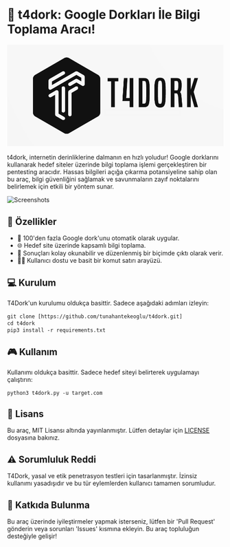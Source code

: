 # 🚀 t4dork: Google Dorkları İle Bilgi Toplama Aracı!

![Banner](banner.png)

t4dork, internetin derinliklerine dalmanın en hızlı yoludur! Google dorklarını kullanarak hedef siteler üzerinde bilgi toplama işlemi gerçekleştiren bir pentesting aracıdır. Hassas bilgileri açığa çıkarma potansiyeline sahip olan bu araç, bilgi güvenliğini sağlamak ve savunmaların zayıf noktalarını belirlemek için etkili bir yöntem sunar.

![Screenshots](screenshot.png)

## 🌟 Özellikler

- 🎯 100'den fazla Google dork'unu otomatik olarak uygular.
- 🌐 Hedef site üzerinde kapsamlı bilgi toplama.
- 📝 Sonuçları kolay okunabilir ve düzenlenmiş bir biçimde çıktı olarak verir.
- 👨‍💻 Kullanıcı dostu ve basit bir komut satırı arayüzü.

## 💻 Kurulum

T4Dork'un kurulumu oldukça basittir. Sadece aşağıdaki adımları izleyin:

```
git clone [https://github.com/tunahantekeoglu/t4dork.git]
cd t4dork
pip3 install -r requirements.txt
```

## 🎮 Kullanım

Kullanımı oldukça basittir. Sadece hedef siteyi belirterek uygulamayı çalıştırın:

```
python3 t4dork.py -u target.com
```

## 📄 Lisans

Bu araç, MIT Lisansı altında yayınlanmıştır. Lütfen detaylar için [LICENSE](LICENSE) dosyasına bakınız.

## ⚠️ Sorumluluk Reddi

T4Dork, yasal ve etik penetrasyon testleri için tasarlanmıştır. İzinsiz kullanımı yasadışıdır ve bu tür eylemlerden kullanıcı tamamen sorumludur.

## 👥 Katkıda Bulunma

Bu araç üzerinde iyileştirmeler yapmak isterseniz, lütfen bir 'Pull Request' gönderin veya sorunları 'Issues' kısmına ekleyin. Bu araç topluluğun desteğiyle gelişir!
